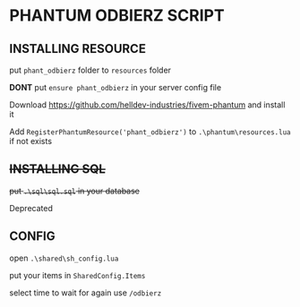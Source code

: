 # PHANTUM ODBIERZ SCRIPT

## INSTALLING RESOURCE

put `phant_odbierz` folder to `resources` folder

**DONT** put `ensure phant_odbierz` in your server config file

Download https://github.com/helldev-industries/fivem-phantum and install it

Add `RegisterPhantumResource('phant_odbierz')` to `.\phantum\resources.lua` if not exists

## ~~INSTALLING SQL~~

~~put `.\sql\sql.sql` in your database~~

Deprecated

## CONFIG

open `.\shared\sh_config.lua`

put your items in `SharedConfig.Items`

select time to wait for again use `/odbierz`